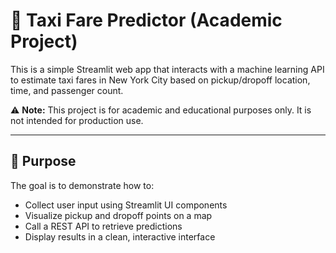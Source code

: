 # 🚕 Taxi Fare Predictor (Academic Project)

This is a simple Streamlit web app that interacts with a machine learning API to estimate taxi fares in New York City based on pickup/dropoff location, time, and passenger count.

⚠️ **Note:** This project is for academic and educational purposes only. It is not intended for production use.

---

## 🎯 Purpose

The goal is to demonstrate how to:

- Collect user input using Streamlit UI components
- Visualize pickup and dropoff points on a map
- Call a REST API to retrieve predictions
- Display results in a clean, interactive interface
